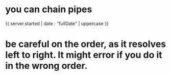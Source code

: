 # you can chain pipes

{{ server.started | date : "fullDate" | uppercase }}

# be careful on the order, as it resolves left to right. It might error if you do it in the wrong order.
